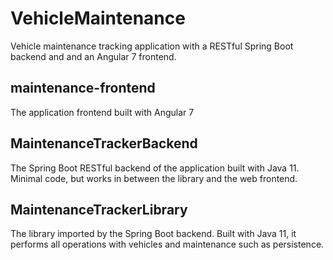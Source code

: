 # VehicleMaintenance
Vehicle maintenance tracking application with a RESTful Spring Boot backend and and an Angular 7 frontend.

## maintenance-frontend
The application frontend built with Angular 7

## MaintenanceTrackerBackend
The Spring Boot RESTful backend of the application built with Java 11. Minimal code, but works in between the library and the web frontend.

## MaintenanceTrackerLibrary
The library imported by the Spring Boot backend. Built with Java 11, it performs all operations with vehicles and maintenance such as persistence.
